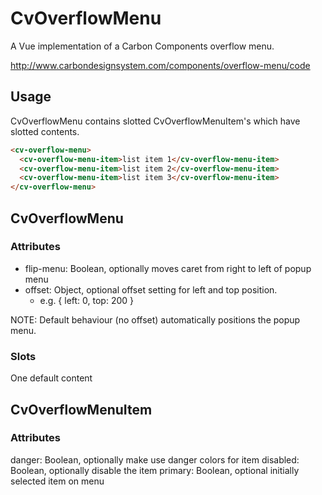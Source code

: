 # CvOverflowMenu

A Vue implementation of a Carbon Components overflow menu.

http://www.carbondesignsystem.com/components/overflow-menu/code

## Usage

CvOverflowMenu contains slotted CvOverflowMenuItem's which have slotted contents.

```html
<cv-overflow-menu>
  <cv-overflow-menu-item>list item 1</cv-overflow-menu-item>
  <cv-overflow-menu-item>list item 2</cv-overflow-menu-item>
  <cv-overflow-menu-item>list item 3</cv-overflow-menu-item>
</cv-overflow-menu>
```

## CvOverflowMenu

### Attributes

- flip-menu: Boolean, optionally moves caret from right to left of popup menu
- offset: Object, optional offset setting for left and top position.
  - e.g. { left: 0, top: 200 }

NOTE: Default behaviour (no offset) automatically positions the popup menu.

### Slots

One default content

## CvOverflowMenuItem

### Attributes

danger: Boolean, optionally make use danger colors for item
disabled: Boolean, optionally disable the item
primary: Boolean, optional initially selected item on menu
